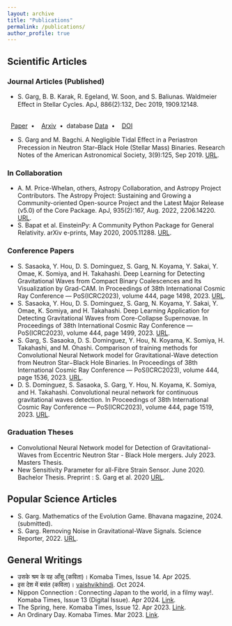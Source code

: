 ```yaml
---
layout: archive
title: "Publications"
permalink: /publications/
author_profile: true
---
```



<!--<style type="text/css">
 .tab { margin-left: 40px; }
</style>-->

<link rel="stylesheet" href="https://fonts.googleapis.com/css2?family=Material+Symbols+Outlined:opsz,wght,FILL,GRAD@20..48,100..700,0..1,-50..200&icon_names=database" />


## Scientific Articles

<!-- #### Journal Articles (Preprint) -->

### Journal Articles (Published)

- S. Garg, B. B. Karak, R. Egeland, W. Soon, and S. Baliunas. Waldmeier Eﬀect in Stellar Cycles. ApJ, 886(2):132, Dec 2019, 1909.12148.
<br/>
<i class="fa fa-file-pdf">&nbsp;</i>
<a href="https://doi.org/10.3847/1538-4357/ab4a17">Paper</a>
&nbsp;•&nbsp;
<i class="ai ai-arxiv">&nbsp;</i>
<a href="https://doi.org/10.3847/1538-4357/ab4a17">Arxiv</a>
&nbsp;•&nbsp;
<span class="material-symbols-outlined">
database
</span>
<a href="https://doi.org/10.3847/1538-4357/ab4a17">Data</a>
&nbsp;•&nbsp;
<i class="ai ai-doi">&nbsp;</i>
<a href="https://doi.org/10.3847/1538-4357/ab4a17">DOI</a>

- S. Garg and M. Bagchi. A Negligible Tidal Eﬀect in a Periastron Precession in Neutron Star–Black Hole (Stellar Mass) Binaries. Research Notes of the American Astronomical Society, 3(9):125, Sep 2019. [URL](https://doi.org/10.3847/2515-5172/ab3fa).

### In Collaboration

- A. M. Price-Whelan, others, Astropy Collaboration, and Astropy Project Contributors. The Astropy Project: Sustaining and Growing a Community-oriented Open-source Project and the Latest Major Release (v5.0) of the Core Package. ApJ, 935(2):167, Aug. 2022, 2206.14220. [URL](https://doi.org/10.3847/1538-4357/ac7c74).
- S. Bapat et al. EinsteinPy: A Community Python Package for General Relativity. arXiv e-prints, May 2020, 2005.11288. [URL](https://arxiv.org/abs/2005.11288).

### Conference Papers

- S. Sasaoka, Y. Hou, D. S. Dominguez, S. Garg, N. Koyama, Y. Sakai, Y. Omae, K. Somiya, and H. Takahashi. Deep Learning for Detecting Gravitational Waves from Compact Binary Coalescences and Its Visualization by Grad-CAM. In Proceedings of 38th International Cosmic Ray Conference — PoS(ICRC2023), volume 444, page 1498, 2023. [URL](https://doi.org/10.22323/1.444.1498).
- S. Sasaoka, Y. Hou, D. S. Dominguez, S. Garg, N. Koyama, Y. Sakai, Y. Omae, K. Somiya, and H. Takahashi. Deep Learning Application for Detecting Gravitational Waves from Core-Collapse Supernovae. In Proceedings of 38th International Cosmic Ray Conference — PoS(ICRC2023), volume 444, page 1499, 2023. [URL](https://doi.org/10.22323/1.444.1499).
- S. Garg, S. Sasaoka, D. S. Dominguez, Y. Hou, N. Koyama, K. Somiya, H. Takahashi, and M. Ohashi. Comparison of training methods for Convolutional Neural Network model for Gravitational-Wave detection from Neutron Star−Black Hole Binaries. In Proceedings of 38th International Cosmic Ray Conference — PoS(ICRC2023), volume 444, page 1536, 2023. [URL](https://doi.org/10.22323/1.444.1536).
- D. S. Dominguez, S. Sasaoka, S. Garg, Y. Hou, N. Koyama, K. Somiya, and H. Takahashi. Convolutional neural network for continuous gravitational waves detection. In Proceedings of 38th International Cosmic Ray Conference — PoS(ICRC2023), volume 444, page 1519, 2023. [URL](https://doi.org/10.22323/1.444.1519).

### Graduation Theses

- Convolutional Neural Network model for Detection of Gravitational-Waves from Eccentric Neutron Star - Black Hole mergers. July 2023. Masters Thesis.
- New Sensitivity Parameter for all-Fibre Strain Sensor. June 2020. Bachelor Thesis. Preprint : S. Garg et al. 2020 [URL](http://dx.doi.org/10.13140/RG.2.2.31106.20166).


## Popular Science Articles

- S. Garg. Mathematics of the Evolution Game. Bhavana magazine, 2024. (submitted).
- S. Garg. Removing Noise in Gravitational-Wave Signals. Science Reporter, 2022. [URL](http://nopr.niscpr.res.in/handle/123456789/61105).



## General Writings

- उसके श्रम के वह आँसू (कविता)। Komaba Times, Issue 14. Apr 2025. 
- इस देश में बसंत (कविता)। [vaishvikhindi](https://vaishvikhindi.com/posts/5620). Oct 2024.
- Nippon Connection : Connecting Japan to the world, in a filmy way!. Komaba Times, Issue 13 (Digital Issue). Apr 2024. [Link](https://online.fliphtml5.com/parat/aehs/#p=1).
- The Spring, here. Komaba Times, Issue 12. Apr 2023. [Link](https://www.komabatimes.com/post/the-spring-here).
- An Ordinary Day. Komaba Times. Mar 2023. [Link](https://www.komabatimes.com/post/an-ordinary-day).



<!--
{% if author.googlescholar %}
  You can also find my articles on <u><a href="{{author.googlescholar}}">my Google Scholar profile</a>.</u>
{% endif %}

{% include base_path %}

{% for post in site.publications reversed %}
  {% include archive-single.html %}
{% endfor %}
-->
